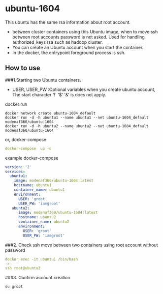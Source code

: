 # ubuntu-1604
This ubuntu has the same rsa information about root account. 
* between cluster containers using this Ubuntu image, when to move ssh between root accounts password is not asked. 
Used for handling authorized_keys rsa such as hadoop cluster.
* You can create an Ubuntu account when you start the container.
* In the docker, the entrypoint foreground process is ssh.


## How to use
###1.Starting two Ubuntu containers.
- USER, USER_PW :Optional variables when you create ubuntu account, The start character  '!' '$' '&' is does not apply.

docker run
```shell
docker network create ubuntu-1604_default
docker run -d -h ubuntu1 --name ubuntu1 --net ubuntu-1604_default modenaf360/ubuntu-1604
docker run -d -h ubuntu2 --name ubuntu2 --net ubuntu-1604_default modenaf360/ubuntu-1604  
```

or, docker-compose  
```yml
docker-compose  up -d
```

example docker-compose
```yml
version: '2'
services:
  ubuntu1:
    image: modenaf360/ubuntu-1604:latest    
    hostname: ubuntu1
    container_name: ubuntu1
    environment:
      USER: 'groot'
      USER_PW: 'iamgroot'   
   ubuntu2:
      image: modenaf360/ubuntu-1604:latest
      hostname: ubuntu2
      container_name: ubuntu2      
      environment:
        USER: 'groot'
        USER_PW: 'iamgroot'       
```

###2. Check ssh move between two containers using root account without password
```yml
docker exec -it ubuntu1 /bin/bash
->
ssh root@ubuntu2 
```

###3. Confirm account creation
```shell
su groot
```



